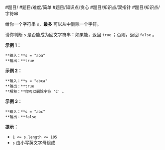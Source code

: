 #题目/ #题目/难度/简单 #题目/知识点/贪心 #题目/知识点/双指针 #题目/知识点/字符串

给你一个字符串 `s`，**最多** 可以从中删除一个字符。

请你判断 `s` 是否能成为回文字符串：如果能，返回 `true` ；否则，返回 `false` 。

**示例 1：**
```
**输入：**s = "aba"
**输出：**true
```

**示例 2：**
```
**输入：**s = "abca"
**输出：**true
**解释：**你可以删除字符 'c' 。
```

**示例 3：**
```
**输入：**s = "abc"
**输出：**false
```

**提示：**

- `1 <= s.length <= 105`
- `s` 由小写英文字母组成
